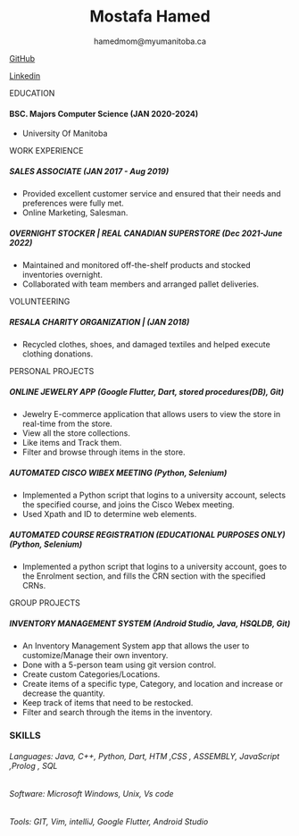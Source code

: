 # <center>Mostafa Hamed</center>  
<center> hamedmom@myumanitoba.ca </center>

[GitHub](https://github.com/Tellmore01)

[Linkedin](https://www.linkedin.com/in/mostafa-hamed)

EDUCATION    

#### BSC. Majors Computer Science         (JAN 2020-2024)
* University Of Manitoba
  
WORK EXPERIENCE 
 
##### SALES ASSOCIATE     (JAN 2017 - Aug 2019)
*	Provided excellent customer service and ensured that their needs and preferences were fully met.
*	Online Marketing, Salesman.


##### OVERNIGHT STOCKER | REAL CANADIAN SUPERSTORE  (Dec 2021-June 2022)
*	Maintained and monitored off-the-shelf products and stocked inventories overnight.
*	Collaborated with team members and arranged pallet deliveries.




VOLUNTEERING 

##### RESALA CHARITY ORGANIZATION |  (JAN 2018)
* Recycled clothes, shoes, and damaged textiles and helped execute clothing donations.

PERSONAL PROJECTS
##### ONLINE JEWELRY APP (Google Flutter, Dart, stored procedures(DB), Git)

*	Jewelry   E-commerce application that allows users to view the store in real-time from the store.
*	View all the store collections.
*	Like items and Track them.
*	Filter and browse through items in the store.


##### AUTOMATED CISCO WIBEX MEETING (Python, Selenium)

* 	Implemented a Python script that logins to a university account, selects the specified course, and joins the Cisco Webex meeting.
*	Used Xpath and ID to determine web elements.


##### AUTOMATED COURSE REGISTRATION (EDUCATIONAL PURPOSES ONLY) (Python, Selenium)

* 	Implemented a python script that logins to a university account, goes to the Enrolment section, and fills the CRN section with the specified CRNs.


GROUP PROJECTS

##### INVENTORY MANAGEMENT SYSTEM (Android Studio, Java, HSQLDB, Git)

*	An Inventory Management System app that allows the user to customize/Manage their own inventory.
*	Done with a 5-person team using git version control.
*	Create custom Categories/Locations.
*	Create items of a specific type, Category, and location and increase or decrease the quantity.
*	Keep track of items that need to be restocked.
*	Filter and search through the items in the inventory.


### SKILLS

###### Languages: Java, C++,  Python,  Dart, HTM  ,CSS , ASSEMBLY, JavaScript ,Prolog , SQL
###### Software: Microsoft Windows, Unix, Vs code

###### Tools: GIT, Vim,  intelliJ,  Google Flutter, Android Studio
